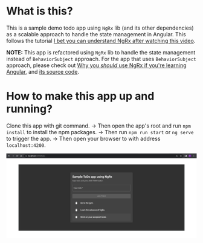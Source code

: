 # What is this?

This is a sample demo todo app using `NgRx` lib (and its other dependencies) as a scalable approach to handle the state management in Angular. This follows the tutorial [I bet you can understand NgRx after watching this video](https://www.youtube.com/watch?v=kx0VTgTtSBg).

**NOTE:** This app is refactored using `NgRx` lib to handle the state management instead of `BehaviorSubject` approach. For the app that uses `BehaviorSubject` approach, please check out [Why you *should* use NgRx if you're learning Angular](https://www.youtube.com/watch?v=B3KJvoyQUdE), and [its source code](https://github.com/tuanbs/sample-todo-app-using-subject).

# How to make this app up and running?

Clone this app with git command. -> Then open the app's root and run `npm install` to install the npm packages. -> Then run `npm run start` or `ng serve` to trigger the app. -> Then open your browser to with address `localhost:4200`.

<img src="demo.png" alt="todo-app"/>